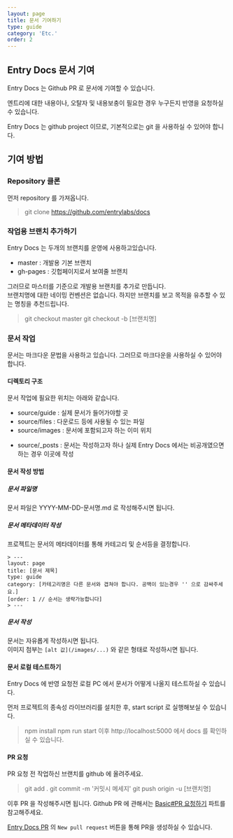 ```yaml
---
layout: page
title: 문서 기여하기
type: guide
category: 'Etc.'
order: 2
---
```


## Entry Docs 문서 기여

Entry Docs 는 Github PR 로 문서에 기여할 수 있습니다.

엔트리에 대한 내용이나, 오탈자 및 내용보충이 필요한 경우 누구든지 반영을 요청하실 수 있습니다.

Entry Docs 는 github project 이므로, 기본적으로는 git 을 사용하실 수 있어야 합니다.

## 기여 방법

### Repository 클론

먼저 repository 를 가져옵니다.

> git clone https://github.com/entrylabs/docs

### 작업용 브랜치 추가하기

Entry Docs 는 두개의 브랜치를 운영에 사용하고있습니다.  
- master : 개발용 기본 브랜치
- gh-pages : 깃헙페이지로서 보여줄 브랜치

그러므로 마스터를 기준으로 개발용 브랜치를 추가로 만듭니다.  
브랜치명에 대한 네이밍 컨벤션은 없습니다. 하지만 브랜치를 보고 목적을 유추할 수 있는 명칭을 추천드립니다.

> git checkout master
> git checkout -b [브랜치명]

### 문서 작업

문서는 마크다운 문법을 사용하고 있습니다. 그러므로 마크다운을 사용하실 수 있어야 합니다.

#### 디렉토리 구조

문서 작업에 필요한 위치는 아래와 같습니다.

- source/guide : 실제 문서가 들어가야할 곳
- source/files : 다운로드 등에 사용될 수 있는 파일
- source/images : 문서에 포함되고자 하는 이미 위치
+ source/_posts : 문서는 작성하고자 하나 실제 Entry Docs 에서는 비공개였으면 하는 경우 이곳에 작성

#### 문서 작성 방법

##### 문서 파일명

문서 파일은 YYYY-MM-DD-문서명.md 로 작성해주시면 됩니다.

##### 문서 메타데이터 작성

프로젝트는 문서의 메타데이터를 통해 카테고리 및 순서등을 결정합니다.

```text
> ---
layout: page
title: [문서 제목]
type: guide
category: [카테고리명은 다른 문서와 겹쳐야 합니다. 공백이 있는경우 '' 으로 감싸주세요.]
[order: 1 // 순서는 생략가능합니다]
> ---
```

##### 문서 작성

문서는 자유롭게 작성하시면 됩니다.  
이미지 첨부는 `[alt 값](/images/...)` 와 같은 형태로 작성하시면 됩니다.

#### 문서 로컬 테스트하기

Entry Docs 에 반영 요청전 로컬 PC 에서 문서가 어떻게 나올지 테스트하실 수 있습니다.

먼저 프로젝트의 종속성 라이브러리를 설치한 후, start script 로 실행해보실 수 있습니다.

> npm install
> npm run start
> 이후 http://localhost:5000 에서 docs 를 확인하실 수 있습니다. 

#### PR 요청

PR 요청 전 작업하신 브랜치를 github 에 올려주세요.

> git add .
> git commit -m '커밋시 메세지'
> git push origin -u [브랜치명]

이후 PR 을 작성해주시면 됩니다.
Github PR 에 관해서는 [Basic#PR 요청하기](/guide/basic/pull_request.html) 파트를 참고해주세요.

[Entry Docs PR](https://github.com/entrylabs/docs/pulls) 의 `New pull request` 버튼을 통해 PR을 생성하실 수 있습니다.
